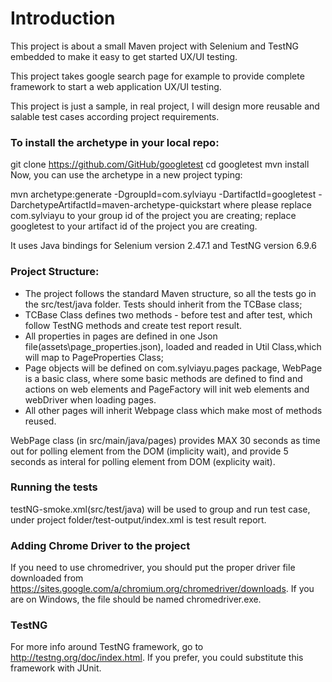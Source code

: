 # Introduction

This project is about a small Maven project with Selenium and TestNG embedded to make it easy to get started UX/UI testing.

This project takes google search page for example to provide complete framework to start a web application UX/UI testing.

This project is just a sample, in real project, I will design more reusable and salable test cases according project requirements.

### To install the archetype in your local repo:

git clone https://github.com/GitHub/googletest
cd googletest
mvn install
Now, you can use the archetype in a new project typing:

mvn archetype:generate -DgroupId=com.sylviayu -DartifactId=googletest -DarchetypeArtifactId=maven-archetype-quickstart
where please replace com.sylviayu to your group id of the project you are creating; 
replace googletest to your artifact id of the project you are creating.

It uses Java bindings for Selenium version 2.47.1 and TestNG version 6.9.6

### Project Structure:
- The project follows the standard Maven structure, so all the tests go in the src/test/java folder. Tests should inherit from the TCBase class;
- TCBase Class defines two methods - before test and after test, which follow TestNG methods and create test report result. 
- All properties in pages are defined in one Json file(assets\\page_properties.json), loaded and readed in Util Class,which will map to PageProperties Class;
- Page objects will be defined on com.sylviayu.pages package, WebPage is a basic class, where some basic methods are defined to find and actions on web elements and PageFactory will init web elements and webDriver when loading pages.
- All other pages will inherit Webpage class which make most of methods reused.

WebPage class (in src/main/java/pages) provides MAX 30 seconds as time out for polling element from the DOM (implicity wait), and provide 5 seconds as interal for polling element from DOM (explicity wait).

### Running the tests

testNG-smoke.xml(src/test/java) will be used to group and run test case, under project folder/test-output/index.xml is test result report.

### Adding Chrome Driver to the project

If you need to use chromedriver, you should put the proper driver file downloaded from https://sites.google.com/a/chromium.org/chromedriver/downloads. If you are on Windows, the file should be named chromedriver.exe.


### TestNG

For more info around TestNG framework, go to http://testng.org/doc/index.html. If you prefer, you could substitute this framework with JUnit.
